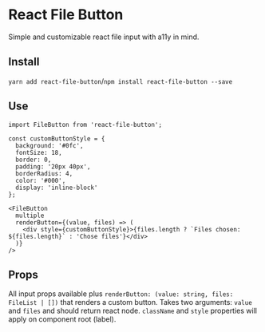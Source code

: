 # React File Button

Simple and customizable react file input with a11y in mind.

## Install

`yarn add react-file-button`/`npm install react-file-button --save`


## Use

```es6
import FileButton from 'react-file-button';

const customButtonStyle = {
  background: '#0fc',
  fontSize: 18,
  border: 0,
  padding: '20px 40px',
  borderRadius: 4,
  color: '#000',
  display: 'inline-block'
};

<FileButton
  multiple
  renderButton={(value, files) => (
    <div style={customButtonStyle}>{files.length ? `Files chosen: ${files.length}` : 'Chose files'}</div>
  )}
/>
```

## Props

All input props available plus `renderButton: (value: string, files: FileList | [])` that renders a custom button. Takes two arguments: `value` and `files` and should return react node. `className` and `style` properties will apply on component root (label).

